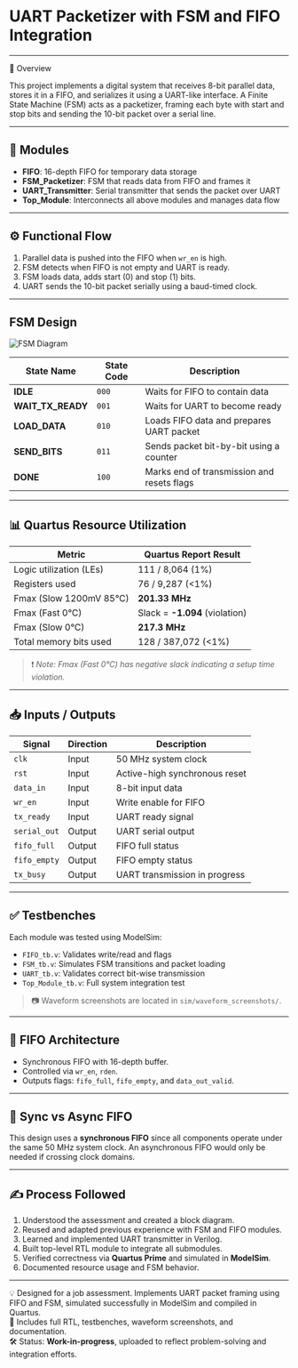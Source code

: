 # UART Packetizer with FSM and FIFO Integration
---
🧠 Overview

This project implements a digital system that receives 8-bit parallel data, stores it in a FIFO, and serializes it using a UART-like interface. A Finite State Machine (FSM) acts as a packetizer, framing each byte with start and stop bits and sending the 10-bit packet over a serial line.

---

## 🔧 Modules

- **FIFO**: 16-depth FIFO for temporary data storage
- **FSM_Packetizer**: FSM that reads data from FIFO and frames it
- **UART_Transmitter**: Serial transmitter that sends the packet over UART
- **Top_Module**: Interconnects all above modules and manages data flow

---

## ⚙️ Functional Flow

1. Parallel data is pushed into the FIFO when `wr_en` is high.
2. FSM detects when FIFO is not empty and UART is ready.
3. FSM loads data, adds start (0) and stop (1) bits.
4. UART sends the 10-bit packet serially using a baud-timed clock.

---

## FSM Design

![FSM Diagram](./sim/waveform_screenshots/fsm_state_diagram.png)

| State Name       | State Code | Description                                     |
|------------------|------------|-------------------------------------------------|
| **IDLE**         | `000`      | Waits for FIFO to contain data                 |
| **WAIT_TX_READY**| `001`      | Waits for UART to become ready                 |
| **LOAD_DATA**    | `010`      | Loads FIFO data and prepares UART packet       |
| **SEND_BITS**    | `011`      | Sends packet bit-by-bit using a counter        |
| **DONE**         | `100`      | Marks end of transmission and resets flags     |

---

## 📊 Quartus Resource Utilization

| Metric                          | Quartus Report Result        |
|----------------------------------|-------------------------------|
| Logic utilization (LEs)         | 111 / 8,064 (1%)              |
| Registers used                  | 76 / 9,287 (<1%)              |
| Fmax (Slow 1200mV 85°C)         | **201.33 MHz**                |
| Fmax (Fast 0°C)                 | Slack = **-1.094** (violation)|
| Fmax (Slow 0°C)                 | **217.3 MHz**                 |
| Total memory bits used          | 128 / 387,072 (<1%)           |

> ❗ *Note: Fmax (Fast 0°C) has negative slack indicating a setup time violation.*

---

## 📥 Inputs / Outputs

| Signal       | Direction | Description                              |
|--------------|-----------|------------------------------------------|
| `clk`        | Input     | 50 MHz system clock                      |
| `rst`        | Input     | Active-high synchronous reset            |
| `data_in`    | Input     | 8-bit input data                         |
| `wr_en`      | Input     | Write enable for FIFO                    |
| `tx_ready`   | Input     | UART ready signal                        |
| `serial_out` | Output    | UART serial output                       |
| `fifo_full`  | Output    | FIFO full status                         |
| `fifo_empty` | Output    | FIFO empty status                        |
| `tx_busy`    | Output    | UART transmission in progress            |

---

## ✅ Testbenches

Each module was tested using ModelSim:

- `FIFO_tb.v`: Validates write/read and flags  
- `FSM_tb.v`: Simulates FSM transitions and packet loading  
- `UART_tb.v`: Validates correct bit-wise transmission  
- `Top_Module_tb.v`: Full system integration test  

> 📷 Waveform screenshots are located in `sim/waveform_screenshots/`.

---

## 📘 FIFO Architecture

- Synchronous FIFO with 16-depth buffer.
- Controlled via `wr_en`, `rden`.
- Outputs flags: `fifo_full`, `fifo_empty`, and `data_out_valid`.

---

## 🔁 Sync vs Async FIFO

This design uses a **synchronous FIFO** since all components operate under the same 50 MHz system clock. An asynchronous FIFO would only be needed if crossing clock domains.

---

## ✍️ Process Followed

1. Understood the assessment and created a block diagram.
2. Reused and adapted previous experience with FSM and FIFO modules.
3. Learned and implemented UART transmitter in Verilog.
4. Built top-level RTL module to integrate all submodules.
5. Verified correctness via **Quartus Prime** and simulated in **ModelSim**.
6. Documented resource usage and FSM behavior.

---

💡 Designed for a job assessment. Implements UART packet framing using FIFO and FSM, simulated successfully in ModelSim and compiled in Quartus.  
📂 Includes full RTL, testbenches, waveform screenshots, and documentation.  
🛠️ Status: **Work-in-progress**, uploaded to reflect problem-solving and integration efforts.


